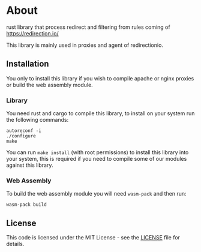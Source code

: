 # About

rust library that process redirect and filtering from rules coming of https://redirection.io/

This library is mainly used in proxies and agent of redirectionio.

## Installation

You only to install this library if you wish to compile apache or nginx proxies or build the web assembly module.

### Library

You need rust and cargo to compile this library, to install on your system run the following commands:

```
autoreconf -i
./configure
make
```

You can run `make install` (with root permissions) to install this library into your system, this is required if you need to
compile some of our modules against this library.

### Web Assembly

To build the web assembly module you will need `wasm-pack` and then run:

```
wasm-pack build
```

## License

This code is licensed under the MIT License - see the  [LICENSE](./LICENSE.md)  file for details.
